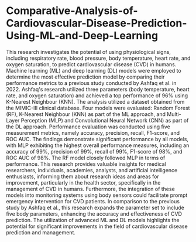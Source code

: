 # Comparative-Analysis-of-Cardiovascular-Disease-Prediction-Using-ML-and-Deep-Learning
This research investigates the potential of using physiological signs, including respiratory rate, blood pressure, body 
temperature, heart rate, and oxygen saturation, to predict cardiovascular disease (CVD) in humans. Machine learning (ML) and deep 
learning (DL) models were employed to determine the most effective prediction model by comparing their performance metrics to a 
previous study conducted by Ashfaq et al. in 2022. Ashfaq's research utilized three parameters (body temperature, heart rate, and oxygen 
saturation) and achieved a top performance of 96% using K-Nearest Neighbour (KNN). The analysis utilized a dataset obtained from the 
MIMIC-III clinical database. Four models were evaluated: Random Forest (RF), K-Nearest Neighbour (KNN) as part of the ML 
approach, and Multi-Layer Perception (MLP) and Convolutional Neural Network (CNN) as part of the DL approach. Performance 
evaluation was conducted using five measurement metrics, namely accuracy, precision, recall, F1-score, and ROC AUC. The findings 
demonstrate significant performance by all models, with MLP exhibiting the highest overall performance measures, including an
accuracy of 99%, precision of 99%, recall of 99%, F1-score of 98%, and ROC AUC of 98%. The RF model closely followed MLP in 
terms of performance. This research provides valuable insights for medical researchers, individuals, academies, analysts, and artificial 
intelligence enthusiasts, informing them about research ideas and areas for improvement, particularly in the health sector, specifically 
in the management of CVD in humans. Furthermore, the integration of these models into monitoring systems using body sensors could 
facilitate prompt emergency intervention for CVD patients. In comparison to the previous study by Ashfaq et al., this research expands 
the parameter set to include five body parameters, enhancing the accuracy and effectiveness of CVD prediction. The utilization of 
advanced ML and DL models highlights the potential for significant improvements in the field of cardiovascular disease prediction and 
management.

